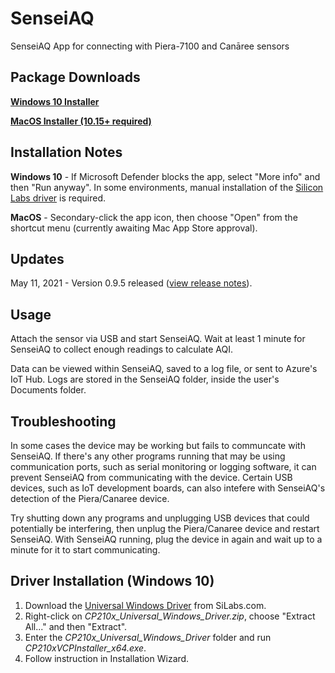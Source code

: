 # SenseiAQ
SenseiAQ App for connecting with Piera-7100 and Canāree sensors

## Package Downloads
**[Windows 10 Installer](https://github.com/PieraSystems/SenseiAQ/releases/download/v0.9.5/SenseiAQ-095-Win10.exe)**

**[MacOS Installer (10.15+ required)](https://github.com/PieraSystems/SenseiAQ/releases/download/v0.9.5/SenseiAQ-095-macOS-x64.zip)**

## Installation Notes
**Windows 10** - If Microsoft Defender blocks the app, select "More info" and then "Run anyway". In some environments, manual installation of the [Silicon Labs driver](https://www.silabs.com/documents/public/software/CP210x_Universal_Windows_Driver.zip) is required. 

**MacOS** - Secondary-click the app icon, then choose "Open" from the shortcut menu (currently awaiting Mac App Store approval).

## Updates
May 11, 2021 - Version 0.9.5 released ([view release notes](https://github.com/PieraSystems/SenseiAQ/releases/tag/v0.9.5)).

## Usage

Attach the sensor via USB and start SenseiAQ. Wait at least 1 minute for SenseiAQ to collect enough readings to calculate AQI.

Data can be viewed within SenseiAQ, saved to a log file, or sent to Azure's IoT Hub. Logs are stored in the SenseiAQ folder, inside the user's Documents folder.

## Troubleshooting

In some cases the device may be working but fails to communcate with SenseiAQ. If there's any other programs running that may be using communication ports, such as serial monitoring or logging software, it can prevent SenseiAQ from communicating with the device. Certain USB devices, such as IoT development boards, can also intefere with SenseiAQ's detection of the Piera/Canaree device.

Try shutting down any programs and unplugging USB devices that could potentially be interfering, then unplug the Piera/Canaree device and restart SenseiAQ. With SenseiAQ running, plug the device in again and wait up to a minute for it to start communicating.

## Driver Installation (Windows 10)

1. Download the [Universal Windows Driver](https://www.silabs.com/documents/public/software/CP210x_Universal_Windows_Driver.zip) from SiLabs.com.
1. Right-click on *CP210x_Universal_Windows_Driver.zip*, choose "Extract All..." and then "Extract".
1. Enter the *CP210x_Universal_Windows_Driver* folder and run *CP210xVCPInstaller_x64.exe*.
1. Follow instruction in Installation Wizard.
